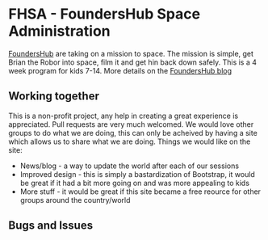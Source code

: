 # FHSA - FoundersHub Space Administration

[FoundersHub](http://foundershub.co.uk) are taking on a mission to space. The mission is simple, get Brian the Robor into space, film it and get hin back down safely. This is a 4 week program for kids 7-14. More details on the [FoundersHub blog](http://foundershub.co.uk/blog/fhsa-space-cadets-required)

## Working together

This is a non-profit project, any help in creating a great experience is appreciated. Pull requests are very much welcomed. We would love other groups to do what we are doing, this can only be acheived by having a site which allows us to share what we are doing. Things we would like on the site:
* News/blog - a way to update the world after each of our sessions
* Improved design - this is simply a bastardization of Bootstrap, it would be great if it had a bit more going on and was more appealing to kids
* More stuff - it would be great if this site became a free reource for other groups around the country/world

## Bugs and Issues


